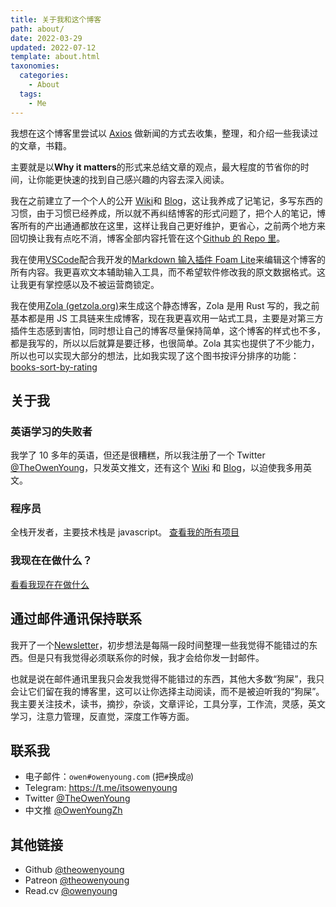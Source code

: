 ```yaml
---
title: 关于我和这个博客
path: about/
date: 2022-03-29
updated: 2022-07-12
template: about.html
taxonomies:
  categories:
    - About
  tags:
    - Me
---
```


我想在这个博客里尝试以 [Axios](https://www.axios.com/) 做新闻的方式去收集，整理，和介绍一些我读过的文章，书籍。

主要就是以**Why it matters**的形式来总结文章的观点，最大程度的节省你的时间，让你能更快速的找到自己感兴趣的内容去深入阅读。

我在之前建立了一个个人的公开 [Wiki](https://wiki.owenyoung.com/)和 [Blog](https://blog.owenyoung.com/)，这让我养成了记笔记，多写东西的习惯，由于习惯已经养成，所以就不再纠结博客的形式问题了，把个人的笔记，博客所有的产出通通都放在这里，这样让我自己更好维护，更省心，之前两个地方来回切换让我有点吃不消，博客全部内容托管在这个[Github 的 Repo 里](https://github.com/theowenyoung/blog)。

我在使用[VSCode](https://code.visualstudio.com/)配合我开发的[Markdown 输入插件 Foam Lite](https://marketplace.visualstudio.com/items?itemName=theowenyoung.foam-lite-vscode)来编辑这个博客的所有内容。我更喜欢文本辅助输入工具，而不希望软件修改我的原文数据格式。这让我更有掌控感以及不被运营商锁定。

我在使用[Zola (getzola.org)](https://www.getzola.org/)来生成这个静态博客，Zola 是用 Rust 写的，我之前基本都是用 JS 工具链来生成博客，现在我更喜欢用一站式工具，主要是对第三方插件生态感到害怕，同时想让自己的博客尽量保持简单，这个博客的样式也不多，都是我写的，所以以后就算是要迁移，也很简单。Zola 其实也提供了不少能力，所以也可以实现大部分的想法，比如我实现了这个图书按评分排序的功能：[books-sort-by-rating](/content/pages/books.md)

## 关于我

### 英语学习的失败者

我学了 10 多年的英语，但还是很糟糕，所以我注册了一个 Twitter [@TheOwenYoung](https://twitter.com/TheOwenYoung)，只发英文推文，还有这个 [Wiki](https://wiki.owenyoung.com) 和 [Blog](https://blog.owenyoung.com)，以迫使我多用英文。

### 程序员

全栈开发者，主要技术栈是 javascript。 [查看我的所有项目](/content/projects.md)

### 我现在在做什么？

[看看我现在在做什么](/content/pages/now.md)

## 通过邮件通讯保持联系

我开了一个[Newsletter](https://digests.owenyoung.com/)，初步想法是每隔一段时间整理一些我觉得不能错过的东西。但是只有我觉得必须联系你的时候，我才会给你发一封邮件。

也就是说在邮件通讯里我只会发我觉得不能错过的东西，其他大多数“狗屎”，我只会让它们留在我的博客里，这可以让你选择主动阅读，而不是被迫听我的“狗屎”。我主要关注技术，读书，摘抄，杂谈，文章评论，工具分享，工作流，灵感，英文学习，注意力管理，反直觉，深度工作等方面。

## 联系我

- 电子邮件：`owen#owenyoung.com` (把`#`换成`@`)
- Telegram: <https://t.me/itsowenyoung>
- Twitter [@TheOwenYoung](https://twitter.com/TheOwenYoung)
- 中文推 [@OwenYoungZh](https://twitter.com/OwenYoungZh)

## 其他链接

- Github [@theowenyoung](https://github.com/theowenyoung)
- Patreon [@theowenyoung](https://www.patreon.com/theowenyoung)
- Read.cv [@owenyoung](https://read.cv/owenyoung)
